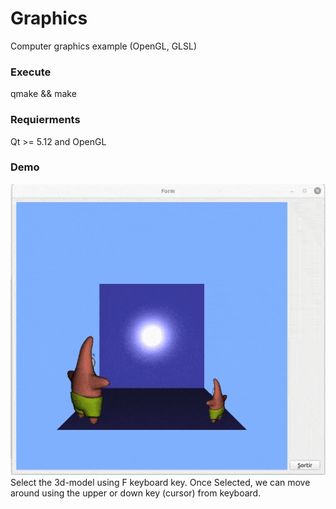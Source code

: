 # Graphics
Computer graphics example (OpenGL, GLSL)
### Execute
qmake && make
### Requierments
Qt >= 5.12 and OpenGL
### Demo
![demo](https://github.com/aliahsan365/Graphics/blob/main/demo)
Select the 3d-model using F keyboard key. Once Selected, we can move around using the upper or down key (cursor) from keyboard.
